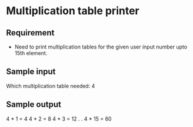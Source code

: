 # Multiplication table printer

## Requirement
- Need to print multiplication tables for the given user input number upto 15th element.

## Sample input
Which multiplication table needed: 4

## Sample output
4 \* 1 = 4
4 \* 2 = 8
4 \* 3 = 12
.
.
4 \* 15 = 60

